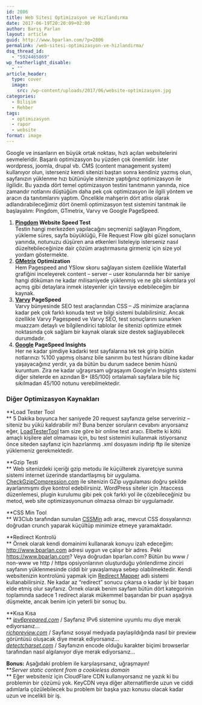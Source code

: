 ```yaml
---
id: 2806
title: Web Sitesi Optimizasyon ve Hızlandırma
date: 2017-06-19T20:20:09+02:00
author: Barış Parlan
layout: article
guid: http://www.bparlan.com/?p=2806
permalink: /web-sitesi-optimizasyon-ve-hizlandirma/
dsq_thread_id:
  - "5924465869"
wp_featherlight_disable:
  - ""
article_header:
  type: cover
  image:
    src: /wp-content/uploads/2017/06/website-optimizasyon.jpg
categories:
  - Bilişim
  - Rehber
tags:
  - optimizasyon
  - rapor
  - website
format: image
---
```


Google ve insanların en büyük ortak noktası, hızlı açılan websitelerini sevmeleridir. Başarılı optimizasyon bu yüzden çok önemlidir. İster wordpress, joomla, drupal vb. CMS (content management system) kullanıyor olun, isterseniz kendi sitenizi baştan sonra kendiniz yazmış olun, sayfanızın yüklenme hızı bütünüyle sitenize yaptığınız optimizasyon ile ilgilidir. Bu yazıda dört temel optimizasyon testini tanıtmanın yanında, nice zamandır notlarını düştüğüm daha pek çok optimizasyon ile ilgili yöntem ve aracın da tanıtımlarını yaptım. Öncelikle mahşerin dört atlısı olarak adlandırabileceğimiz dört önemli optimizasyon test sistemini tanıtmak ile başlayalım: Pingdom, GTmetrix, Varvy ve Google PageSpeed.

  1. **[Pingdom](https://tools.pingdom.com/) Website Speed Test**  
    Testin hangi merkezden yapılacağını seçmenizi sağlayan Pingdom, yükleme süres, sayfa büyüklüğü, File Request Flow gibi güzel sonuçların yanında, notunuzu düşüren ana etkenleri listeleyip isterseniz nasıl düzeltebileceğinize dair çözüm araştırmasına girmeniz için size yol yordam göstermekte.
  2. **[GMetrix](https://gtmetrix.com/) Optimization**  
    Hem Pagespeed and YSlow skoru sağlayan sistem özellikle Waterfall grafiğini inceleyerek content &#8211; server &#8211; user konularında her bir saniye hangi döküman ne kadar milisaniyede yüklenmiş ve ne gibi sıkıntılara yol açmış gibi detaylara inmek isteyenler için tavsiye edebileceğim bir kaynak.
  3. **[Varvy](https://varvy.com/pagespeed/) PageSpeed**  
    Varvy bünyesinde SEO test araçlarından CSS &#8211; JS minimize araçlarına kadar pek çok farklı konuda test ve bilgi sistemi bulabilirsiniz. Ancak özellikle Varvy Pagespeed ve Varvy SEO, test sonuçlarını sunarken muazzam detaylı ve bilgilendirici tablolar ile sitenizi optimize etmek noktasında çok sağlam bir kaynak olarak size destek sağlayabilecek durumdadır.
  4. **[Google](https://developers.google.com/speed/pagespeed/insights/) PageSpeed Insights**  
    Her ne kadar şimdiye kadarki test sayfalarına tek tek girip bütün notlarınızı %100 yapmış olsanız bile sanırım bu test hüsranı dibine kadar yaşayacağınız yerdir, ya da bütün bu durum sadece benim hüsnü kuruntum. Zira ne kadar uğraşırsam uğraşayım Google&#8217;ın Insights sistemi diğer sitelerde en azından B+ (85/100) ortalamalı sayfalara bile hiç sıkılmadan 45/100 notunu verebilmektedir.

### Diğer Optimizasyon Kaynakları

**Load Tester Tool  
** 5 Dakika boyunca her saniyede 20 request sayfanıza gelse serveriniz &#8211; siteniz bu yükü kaldırabilir mi? Buna benzer soruların cevabını arıyorsanız eğer, [LoadTesterTool](http://loadtestertool.com) tam size göre bir online test aracı. Elbette ki kötü amaçlı kişilere alet olmaması için, bu test sistemini kullanmak istiyorsanız önce siteden sayfanız için hazırlanmış .xml dosyasını indirip ftp ile sitenize yüklemeniz gerekmektedir.

**Gzip Testi  
** Web sitenizdeki içeriği gzip metodu ile küçülterek ziyaretçiye sunma sistemi internet üzerinde standartlaşmış bir uygulama.  [CheckGzipCompression.com](http://checkgzipcompression.com/) ile sitenizin GZip uygulaması doğru şekilde ayarlanmışmı diye kontrol edebilirsiniz. WordPress siteler için .htaccess düzenlemesi, plugin kurulumu gibi pek çok farklı yol ile çözebileceğiniz bu metod, web site optimizasyonunun olmazsa olmazı bir uygulamadır.

**CSS Min Tool  
** W3Club tarafından sunulan [CSSMin](http://tools.w3clubs.com/cssmin/) adlı araç, mevcut CSS dosyalarınızı doğrudan crunch yaparak küçültüp minimize etmeye yaramaktadır.

**Redirect Kontrolü  
** Örnek olarak kendi domainimi kullanarak konuyu izah edeceğim: http://www.bparlan.com adresi uygun ve çalışır bir adres. Peki https://www.bparlan.com? Veya doğrudan bparlan.com? Bütün bu www / non-www ve http / https opsiyonlarının oluşturduğu yönlendirme zinciri sayfanın yüklenmesinde ciddi bir yavaşlamaya sebep olabilmektedir. Kendi websitenizin kontrolünü yapmak için [Redirect Mapper](https://varvy.com/tools/redirects/) adlı sistemi kullanabilirsiniz. Ne kadar az &#8220;redirect&#8221; sonucu çıkarsa o kadar iyi bir başarı elde etmiş olur sayfanız. Örnek olarak benim sayfam bütün dört kategorinin toplamında sadece 1 redirect alarak mükemmel başarıdan bir puan aşağıya düşmekte, ancak benim için yeterli bir sonuç bu.

**Kısa Kısa  
** [_ipv6prepared.com_](http://www.ipv6prepared.com) / Sayfanız IPv6 sistemine uyumlu mu diye merak ediyorsanız&#8230;  
[_richpreview.com_](http://www.richpreview.com) / Sayfanız sosyal medyada paylaşıldığında nasıl bir preview görüntüsü oluşacak diye merak ediyorsanız&#8230;  
[_detectcharset.com_](http://www.detectcharset.com) / Sayfanızın encode olduğu karakter biçimi browserlar tarafından nasıl algılanıyor diye merak ediyorsanız&#8230;

**Bonus:** Aşağıdaki problem ile karşılaşırsanız, uğraşmayın!  
**_Server static content from a cookieless domain_  
** Eğer websiteniz için CloudFlare CDN kullanıyorsanız ne yazık ki bu problemin bir çözümü yok. KeyCDN veya diğer alternatiflerde uzun ve ciddi adımlarla çözülebilecek bu problem bir başka yazı konusu olacak kadar uzun ve incelikli bir iş.
